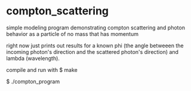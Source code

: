 # compton_scattering
simple modeling program demonstrating compton scattering and photon behavior as a particle of no mass that has momentum

right now just prints out results for a known phi (the angle betweeen the incoming photon's direction and the scattered photon's direction) and lambda (wavelength). 

compile and run with
$ make

$ ./compton_program

